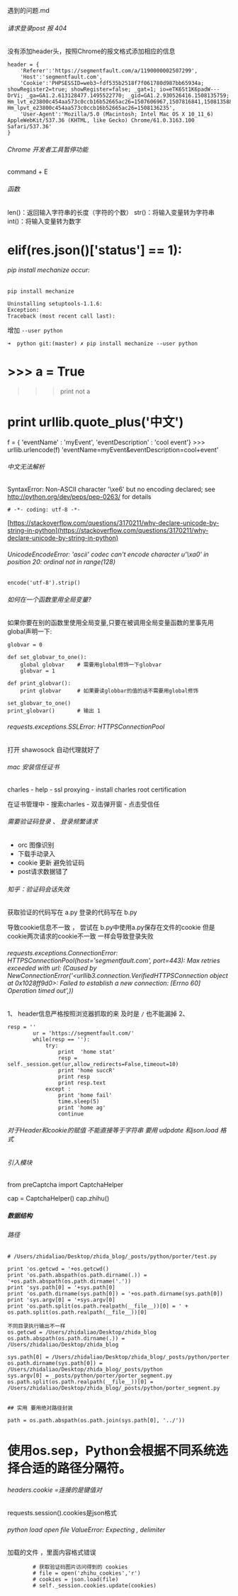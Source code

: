 遇到的问题.md

###### 请求登录post 报 404

没有添加header头，按照Chrome的报文格式添加相应的信息
```
header = {
	'Referer':'https://segmentfault.com/a/1190000002507299',
	'Host':'segmentfault.com',
	'Cookie':'PHPSESSID=web3~fdf535b2518f7f061780d987bb65934a; showRegister2=true; showRegister=false; _gat=1; io=eTK6St1K6padW---DrVi; _ga=GA1.2.613128477.1495522770; _gid=GA1.2.930526416.1508135759; Hm_lvt_e23800c454aa573c0ccb16b52665ac26=1507606967,1507816841,1508135889; Hm_lpvt_e23800c454aa573c0ccb16b52665ac26=1508136235',
	'User-Agent':'Mozilla/5.0 (Macintosh; Intel Mac OS X 10_11_6) AppleWebKit/537.36 (KHTML, like Gecko) Chrome/61.0.3163.100 Safari/537.36'
}
```


###### Chrome 开发者工具暂停功能

command + E 

###### 函数

len()：返回输入字符串的长度（字符的个数）
str()：将输入变量转为字符串
int()：将输入变量转为数字


# 				elif(res.json()['status'] == 1):


###### pip install mechanize occur:

```
pip install mechanize

Uninstalling setuptools-1.1.6:
Exception:
Traceback (most recent call last):
```

增加 `--user python`
```
➜  python git:(master) ✗ pip install mechanize --user python
```

# >>> a = True
>>> print not a


# print urllib.quote_plus('中文')
 f = { 'eventName' : 'myEvent', 'eventDescription' : 'cool event'}
    >>> urllib.urlencode(f)
   'eventName=myEvent&eventDescription=cool+event'


###### 中文无法解析

SyntaxError: Non-ASCII character '\xe6' but no encoding declared; see http://python.org/dev/peps/pep-0263/ for details

```
# -*- coding: utf-8 -*-
```

[https://stackoverflow.com/questions/3170211/why-declare-unicode-by-string-in-python](https://stackoverflow.com/questions/3170211/why-declare-unicode-by-string-in-python)

###### UnicodeEncodeError: 'ascii' codec can't encode character u'\xa0' in position 20: ordinal not in range(128)

```
encode('utf-8').strip()
```


###### 如何在一个函数里用全局变量?

如果你要在别的函数里使用全局变量,只要在被调用全局变量函数的里事先用global声明一下:

```
globvar = 0

def set_globvar_to_one():
    global globvar    # 需要用global修饰一下globvar
    globvar = 1

def print_globvar():
    print globvar     # 如果要读globbar的值的话不需要用global修饰

set_globvar_to_one()
print_globvar()       # 输出 1
```

###### requests.exceptions.SSLError: HTTPSConnectionPool

打开 shawosock 自动代理就好了

###### mac 安装信任证书

charles - help - ssl proxying - install charles root certification

在证书管理中 - 搜索charles - 双击弹开窗 - 点击受信任


###### 需要验证码登录 、 登录频繁请求

- orc 图像识别
- 下载手动录入
- cookie 更新 避免验证码
- post请求数据错了


###### 知乎：验证码会话失效

获取验证的代码写在 a.py
登录的代码写在 b.py

导致cookie信息不一致 ， 尝试在 b.py中使用a.py保存在文件的cookie 但是cookie两次请求的cookie不一致 一样会导致登录失败

######  requests.exceptions.ConnectionError: HTTPSConnectionPool(host='segmentfault.com', port=443): Max retries exceeded with url:   (Caused by NewConnectionError('<urllib3.connection.VerifiedHTTPSConnection object at 0x1028ff9d0>: Failed to establish a new connection: [Errno 60] Operation timed out',))

1、 header信息严格按照浏览器抓取的来   及时是 `/` 也不能漏掉
2、
```
resp = ''
		ur = 'https://segmentfault.com/'
		while(resp == ''):
			try:
				print  'home stat'
				resp = self._session.get(ur,allow_redirects=False,timeout=10)
				print 'home succR'
				print resp
				print resp.text
			except :
				print 'home fail'
				time.sleep(5)
				print 'home ag'
				continue
```



###### 对于Header和cookie的赋值  不能直接等于字符串  要用 udpdate 和json.load 格式
###### 引入模块
from preCaptcha import CaptchaHelper

cap = CaptchaHelper()
cap.zhihu()

##### 数据结构

###### 路径

```
# /Users/zhidaliao/Desktop/zhida_blog/_posts/python/porter/test.py

print 'os.getcwd = '+os.getcwd()
print 'os.path.abspath(os.path.dirname(.)) = '+os.path.abspath(os.path.dirname('.'))
print 'sys.path[0] = '+sys.path[0]
print 'os.path.dirname(sys.path[0]) = '+os.path.dirname(sys.path[0])
print 'sys.argv[0] = '+sys.argv[0]
print 'os.path.split(os.path.realpath(__file__))[0] = ' + os.path.split(os.path.realpath(__file__))[0]
```

```
不同目录执行输出不一样
os.getcwd = /Users/zhidaliao/Desktop/zhida_blog
os.path.abspath(os.path.dirname(.)) = /Users/zhidaliao/Desktop/zhida_blog

sys.path[0] = /Users/zhidaliao/Desktop/zhida_blog/_posts/python/porter
os.path.dirname(sys.path[0]) = /Users/zhidaliao/Desktop/zhida_blog/_posts/python
sys.argv[0] = _posts/python/porter/porter_segment.py
os.path.split(os.path.realpath(__file__))[0] = /Users/zhidaliao/Desktop/zhida_blog/_posts/python/porter_segment.py


## 实用 要用绝对路径封装

path = os.path.abspath(os.path.join(sys.path[0], '../'))
```

# 使用os.sep，Python会根据不同系统选择合适的路径分隔符。

###### headers.cookie =连接的是键值对

requests.session().cookies是json格式

###### python load open file ValueError: Expecting , delimiter

加载的文件 ，里面内容格式错误


```
		# 获取验证码图片访问得到的 cookies
		# file = open('zhihu_cookies','r')
		# cookies = json.load(file)
		# self._session.cookies.update(cookies)
```